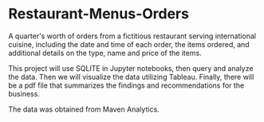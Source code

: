 # Restaurant-Menus-Orders
A quarter's worth of orders from a fictitious restaurant serving international cuisine, including the date and time of each order, the items ordered, and additional details on the type, name and price of the items.

This project will use SQLITE in Jupyter notebooks, then query and analyze the data. Then we will visualize the data utilizing Tableau. Finally, there will be a pdf file that summarizes the findings and recommendations for the business.

The data was obtained from Maven Analytics.
